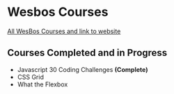 # Wesbos Courses
[All WesBos Courses and link to website](https://wesbos.com/courses/)

## Courses Completed and in Progress
- Javascript 30 Coding Challenges **(Complete)**
- CSS Grid
- What the Flexbox